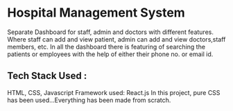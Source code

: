 # Hospital Management System
Separate Dashboard for staff, admin and doctors with different features.
Where staff can add and view patient,
admin can add and view doctors,staff members, etc.
In all the dashboard there is featuring of searching the patients or employees with the help of either their phone no. or email id.
## Tech Stack Used :
HTML, CSS, Javascript
Framework used: React.js
In this project, pure CSS has been used...Everything has been made from scratch.
